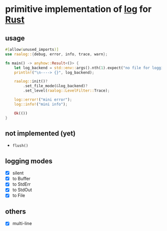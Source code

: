 # primitive implementation of [log](https://github.com/rust-lang/log) for [Rust](https://github.com/rust-lang)

## usage
```rust
#[allow(unused_imports)]
use raalog::{debug, error, info, trace, warn};

fn main() -> anyhow::Result<()> {
    let log_backend = std::env::args().nth(1).expect("no file for logging");
    println!("\n----> {}", log_backend);

    raalog::init()?
        .set_file_mode(&log_backend)?
        .set_level(raalog::LevelFilter::Trace);

    log::error!("mini error");
    log::info!("mini info");

    Ok(())
}
```

## not implemented (yet)
- `flush()`

## logging modes
- [x] silent
- [x] to Buffer
- [x] to StdErr
- [x] to StdOut
- [x] to File

## others
- [x] multi-line
